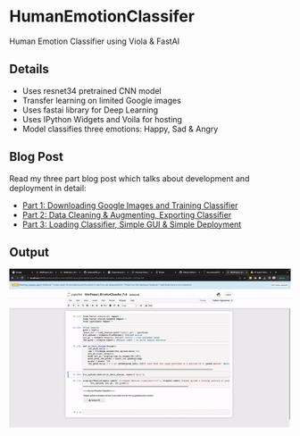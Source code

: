 # HumanEmotionClassifer
Human Emotion Classifier using Viola &amp; FastAI

## Details
- Uses resnet34 pretrained CNN model
- Transfer learning on limited Google images
- Uses fastai library for Deep Learning
- Uses IPython Widgets and Voila for hosting
- Model classifies three emotions: Happy, Sad & Angry 

## Blog Post
Read my three part blog post which talks about development and deployment in detail:
- [Part 1: Downloading Google Images and Training Classifier](https://vmlverse.github.io/2023/08/04/MiniProject_EmotionClassifer_Part1.html)
- [Part 2: Data Cleaning & Augmenting, Exporting Classifier](https://vmlverse.github.io/2023/08/09/MiniProject_EmotionClassifer_Part2.html)
- [Part 3: Loading Classifier, Simple GUI & Simple Deployment](https://vmlverse.github.io/2023/08/25/MiniProject_EmotionClassifer_Part3.html)

## Output
![Human Emotion Classifier ](human_emotion_classifier.gif)

